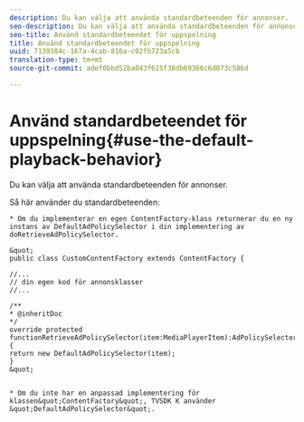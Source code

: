 ```yaml
---
description: Du kan välja att använda standardbeteenden för annonser.
seo-description: Du kan välja att använda standardbeteenden för annonser.
seo-title: Använd standardbeteendet för uppspelning
title: Använd standardbeteendet för uppspelning
uuid: 7139384c-167a-4cab-816a-c02fb723a5cb
translation-type: tm+mt
source-git-commit: adef0bbd52ba043f625f38db69366c6d873c586d

---
```



# Använd standardbeteendet för uppspelning{#use-the-default-playback-behavior}

Du kan välja att använda standardbeteenden för annonser.

Så här använder du standardbeteenden:

    * Om du implementerar en egen ContentFactory-klass returnerar du en ny instans av DefaultAdPolicySelector i din implementering av doRetrieveAdPolicySelector.
    
    &quot;
    public class CustomContentFactory extends ContentFactory {
    
    //...
    // din egen kod för annonsklasser
    //...
    
    /**
    * @inheritDoc
    */
    override protected
    functionRetrieveAdPolicySelector(item:MediaPlayerItem):AdPolicySelector {
    return new DefaultAdPolicySelector(item);
    }
    &quot;
    
    
    * Om du inte har en anpassad implementering för klassen&quot;ContentFactory&quot;, TVSDK K använder &quot;DefaultAdPolicySelector&quot;.